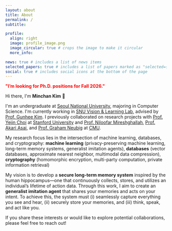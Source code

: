 ```yaml
---
layout: about
title: About
permalink: /
subtitle: 

profile:
  align: right
  image: profile_image.png
  image_circular: true # crops the image to make it circular
  more_info: 

news: true # includes a list of news items
selected_papers: true # includes a list of papers marked as "selected={true}"
social: true # includes social icons at the bottom of the page
---
```


<span style="color:red; font-weight:bold;">"I’m looking for Ph.D. positions for Fall 2026."</span>

Hi there, I'm **Minchan Kim** 👋

I'm an undergraduate at [Seoul National University](https://en.snu.ac.kr/), majoring in Computer Science. I'm currently working in [SNU Vision & Learning Lab](https://vision.snu.ac.kr/), advised by [Prof. Gunhee Kim](https://vision.snu.ac.kr/gunhee/). I previously collaborated on research projects with [Prof. Yejin Choi](https://yejinc.github.io/) at [Stanford University](https://www.stanford.edu/) and [Prof. Niloofar Mireshghallah](https://mireshghallah.github.io/), [Prof. Akari Asai](https://akariasai.github.io/), and [Prof. Graham Neubig](https://www.phontron.com/) at [CMU](https://www.cmu.edu/).

My research focus lies in the intersection of machine learning, databases, and cryptography: **machine learning** (privacy-preserving machine learning, long-term memory systems, generalist imitation agents), **databases** (vector databases, approximate nearest neighbor, multimodal data compression), **cryptography** (homomorphic encryption, multi-party computation, private information retrieval)

My vision is to develop a **secure long-term memory system** inspired by the human hippocampus—one that continuously collects, stores, and utilizes an individual’s lifetime of action data. Through this work, I aim to create an **generalist imitation agent** that shares your memories and acts on your intent. To achieve this, the system must (i) seamlessly capture everything you see and hear, (ii) securely store your memories, and (iii) think, speak, and act like you.

If you share these interests or would like to explore potential collaborations, please feel free to reach out!
